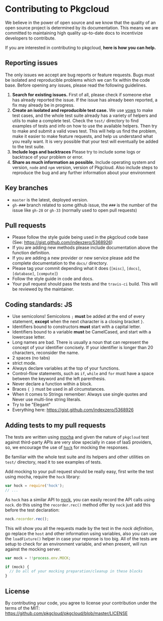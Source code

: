 # Contributing to Pkgcloud

We believe in the power of open source and we know that the quality of an open source project is determined by its documentation. This means we are committed to maintaining high quality up-to-date docs to incentivize developers to contribute.

If you are interested in contributing to pkgcloud, **here is how you can help.**

## Reporting issues

The only issues we accept are bug reports or feature requests. Bugs must be isolated and reproducible problems which we can fix within the code base. Before opening any issues, please read the following guidelines.

1. **Search for existing issues.** First of all, please check if someone else has already reported the issue. If the issue has already been reported, a fix may already be in progress. 
2. **Create an isolated and reproducible test case.** We use [vows](http://vowsjs.org/) to make test cases, and the whole test suite already has a variety of helpers and utils to make a complete test. Check the `test/` directory to find examples of tests and info on how to use the available helpers. Then try to make and submit a valid vows test. This will help us find the problem, make it easier to make feature requests, and help us understand what you really want. It is very possible that your test will eventually be added to the test suite.
3. **Include logs and backtraces** Please try to include some logs or backtrace of your problem or error.
4. **Share as much information as possible.** Include operating system and version, `node` and `npm` version, version of Pkgcloud. Also include steps to reproduce the bug and any further information about your environment

## Key branches

- `master` is the latest, deployed version.
- `gh-###` branch related to some github issue, the `###` is the number of the issue like `gh-28` or `gh-33` (normally used to open pull requests)

## Pull requests
 
- Please follow the style guide being used in the pkgcloud code base (See: https://gist.github.com/indexzero/5368926)
- If you are adding new methods please include documentation above the function definition.
- If you are adding a new provider or new service please add the complete documentation to the `docs/` directory.
- Please tag your commit depending what it does (`[misc]`, `[docs]`, `[database]`, `[compute]`)
- Follow the style guide in code and docs.
- Your pull request should pass the tests and the `travis-ci` build. This will be reviewed by the maintainer.


## Coding standards: JS

- Use semicolons! Semicolons `;` **must** be added at the end of every statement, **except** when the next character is a closing bracket `}`.
- Identifiers bound to constructors **must** start with a capital letter.
- Identifiers bound to a variable **must** be CamelCased, and start with a lowercase letter.
- Long names are bad. There is usually a noun that can represent the concept of your identifier concisely. If your identifier is longer than 20 characters, reconsider the name.
- 2 spaces (no tabs)
- strict mode.
- Always declare variables at the top of your functions.
- Control-flow statements, such as `if`, `while` and `for` must have a space between the keyword and the left parenthesis.
- Never declare a function within a block.
- Braces `{ }` must be used in all circumstances.
- When it comes to Strings remember: Always use single quotes and Never use multi-line string literals.
- Try to be "Elegant"
- Everything here: https://gist.github.com/indexzero/5368926

## Adding tests to my pull requests

The tests are written using [mocha](http://visionmedia.github.io/mocha/) and given the nature of `pkgcloud` test against third-party APIs are very slow specially in case of IaaS providers, so, we encourage the use of [`hock`](https://github.com/mmalecki) for mocking the responses.

Be familiar with the whole test suite and its helpers and other utilities on `test/` directory, read it to see examples of tests.

Add mocking to your pull request should be really easy, first write the test using mocha, require the `hock` library:

``` js
var hock = require('hock');
// ...
```

As `hock` has a similar API to [nock](https://github.com/flatiron/nock), you can easily record the API calls using `nock`. do this using the `recorder.rec()` method offer by `nock` just add this before the test declaration:

``` js
nock.recorder.rec();
```

This will show you all the requests made by the test in the *nock definition*, go replace the `host` and other information using variables, also you can use the `loadFixture()` helper in case your reponse is too big. All of the tests are setup to check for an environment variable, and when present, will run against the mocking server.

``` js
var mock = !!process.env.MOCK;

if (mock) {
  // Do all of your mocking preparation/cleanup in these blocks
}
```

## License

By contributing your code, you agree to license your contribution under the terms of the MIT: https://github.com/pkgcloud/pkgcloud/blob/master/LICENSE